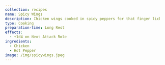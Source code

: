 ```yaml
---
collection: recipes
name: Spicy Wings
description: Chicken wings cooked in spicy peppers for that finger licking goodness.
type: Cooking
preparation-time: Long Rest
effects:
  - +1d4 on Next Attack Role
ingredients:
  - Chicken
  - Hot Pepper
image: /img/spicywings.jpeg
---
```

